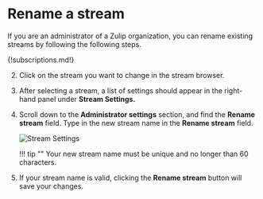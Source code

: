 # Rename a stream

If you are an administrator of a Zulip organization, you can rename existing
streams by following the following steps.

{!subscriptions.md!}

2. Click on the stream you want to change in the stream browser.

3. After selecting a stream, a list of settings should appear in the right-hand panel under **Stream Settings.**

4. Scroll down to the **Administrator settings** section, and find the **Rename stream**
field. Type in the new stream name in the **Rename stream** field.

    ![Stream Settings](/static/images/help/stream-settings-rename.png)

    !!! tip ""
        Your new stream name must be unique and no longer than 60 characters.

5. If your stream name is valid, clicking the **Rename stream** button will
save your changes.
